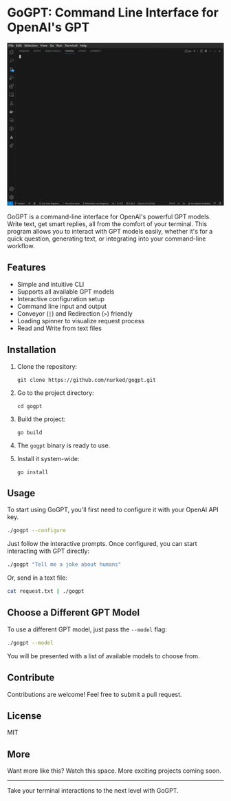 # GoGPT: Command Line Interface for OpenAI's GPT

![demo](./media/tty.gif)

GoGPT is a command-line interface for OpenAI's powerful GPT models. Write text, get smart replies, all from the comfort of your terminal. This program allows you to interact with GPT models easily, whether it's for a quick question, generating text, or integrating into your command-line workflow.

## Features

- Simple and intuitive CLI
- Supports all available GPT models
- Interactive configuration setup
- Command line input and output
- Conveyor (`|`) and Redirection (`>`) friendly
- Loading spinner to visualize request process
- Read and Write from text files

## Installation

1. Clone the repository:

    ```
    git clone https://github.com/nurked/gogpt.git
    ```

2. Go to the project directory:

    ```
    cd gogpt
    ```

3. Build the project:

    ```
    go build
    ```

4. The `gogpt` binary is ready to use.

5. Install it system-wide:

    ```
    go install
    ```

## Usage

To start using GoGPT, you'll first need to configure it with your OpenAI API key. 

```bash
./gogpt --configure
```

Just follow the interactive prompts. Once configured, you can start interacting with GPT directly:

```bash
./gogpt "Tell me a joke about humans"
```

Or, send in a text file:

```bash
cat request.txt | ./gogpt
```

## Choose a Different GPT Model

To use a different GPT model, just pass the `--model` flag:

```bash
./gogpt --model
```

You will be presented with a list of available models to choose from.

## Contribute

Contributions are welcome! Feel free to submit a pull request.

## License

MIT

## More

Want more like this? Watch this space. More exciting projects coming soon. 

---

Take your terminal interactions to the next level with GoGPT.
